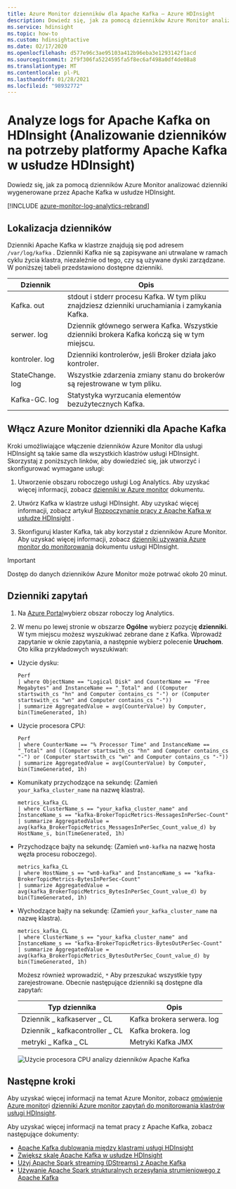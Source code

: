 ```yaml
---
title: Azure Monitor dzienników dla Apache Kafka — Azure HDInsight
description: Dowiedz się, jak za pomocą dzienników Azure Monitor analizować dzienniki z klastra Apache Kafka w usłudze Azure HDInsight.
ms.service: hdinsight
ms.topic: how-to
ms.custom: hdinsightactive
ms.date: 02/17/2020
ms.openlocfilehash: d577e96c3ae95103a412b96eba3e1293142f1acd
ms.sourcegitcommit: 2f9f306fa5224595fa5f8ec6af498a0df4de08a8
ms.translationtype: MT
ms.contentlocale: pl-PL
ms.lasthandoff: 01/28/2021
ms.locfileid: "98932772"
---
```

# <a name="analyze-logs-for-apache-kafka-on-hdinsight"></a>Analyze logs for Apache Kafka on HDInsight (Analizowanie dzienników na potrzeby platformy Apache Kafka w usłudze HDInsight)

Dowiedz się, jak za pomocą dzienników Azure Monitor analizować dzienniki wygenerowane przez Apache Kafka w usłudze HDInsight.

[!INCLUDE [azure-monitor-log-analytics-rebrand](../../../includes/azure-monitor-log-analytics-rebrand.md)]

## <a name="logs-location"></a>Lokalizacja dzienników

Dzienniki Apache Kafka w klastrze znajdują się pod adresem `/var/log/kafka` . Dzienniki Kafka nie są zapisywane ani utrwalane w ramach cyklu życia klastra, niezależnie od tego, czy są używane dyski zarządzane. W poniższej tabeli przedstawiono dostępne dzienniki.

|Dziennik |Opis |
|---|---|
|Kafka. out|stdout i stderr procesu Kafka. W tym pliku znajdziesz dzienniki uruchamiania i zamykania Kafka.|
|serwer. log|Dziennik głównego serwera Kafka. Wszystkie dzienniki brokera Kafka kończą się w tym miejscu.|
|kontroler. log|Dzienniki kontrolerów, jeśli Broker działa jako kontroler.|
|StateChange. log|Wszystkie zdarzenia zmiany stanu do brokerów są rejestrowane w tym pliku.|
|Kafka-GC. log|Statystyka wyrzucania elementów bezużytecznych Kafka.|

## <a name="enable-azure-monitor-logs-for-apache-kafka"></a>Włącz Azure Monitor dzienniki dla Apache Kafka

Kroki umożliwiające włączenie dzienników Azure Monitor dla usługi HDInsight są takie same dla wszystkich klastrów usługi HDInsight. Skorzystaj z poniższych linków, aby dowiedzieć się, jak utworzyć i skonfigurować wymagane usługi:

1. Utworzenie obszaru roboczego usługi Log Analytics. Aby uzyskać więcej informacji, zobacz [dzienniki w Azure monitor](../../azure-monitor/platform/data-platform-logs.md) dokumentu.

2. Utwórz Kafka w klastrze usługi HDInsight. Aby uzyskać więcej informacji, zobacz artykuł [Rozpoczynanie pracy z Apache Kafka w usłudze HDInsight](apache-kafka-get-started.md) .

3. Skonfiguruj klaster Kafka, tak aby korzystał z dzienników Azure Monitor. Aby uzyskać więcej informacji, zobacz [dzienniki używania Azure monitor do monitorowania](../hdinsight-hadoop-oms-log-analytics-tutorial.md) dokumentu usługi HDInsight.

> [!IMPORTANT]  
> Dostęp do danych dzienników Azure Monitor może potrwać około 20 minut.

## <a name="query-logs"></a>Dzienniki zapytań

1. Na [Azure Portal](https://portal.azure.com)wybierz obszar roboczy log Analytics.

2. W menu po lewej stronie w obszarze **Ogólne** wybierz pozycję **dzienniki**. W tym miejscu możesz wyszukiwać zebrane dane z Kafka. Wprowadź zapytanie w oknie zapytania, a następnie wybierz polecenie **Uruchom**. Oto kilka przykładowych wyszukiwań:

* Użycie dysku:

    ```kusto
    Perf
    | where ObjectName == "Logical Disk" and CounterName == "Free Megabytes" and InstanceName == "_Total" and ((Computer startswith_cs "hn" and Computer contains_cs "-") or (Computer startswith_cs "wn" and Computer contains_cs "-")) 
    | summarize AggregatedValue = avg(CounterValue) by Computer, bin(TimeGenerated, 1h)
    ```

* Użycie procesora CPU:

    ```kusto
    Perf 
    | where CounterName == "% Processor Time" and InstanceName == "_Total" and ((Computer startswith_cs "hn" and Computer contains_cs "-") or (Computer startswith_cs "wn" and Computer contains_cs "-")) 
    | summarize AggregatedValue = avg(CounterValue) by Computer, bin(TimeGenerated, 1h)
    ```

* Komunikaty przychodzące na sekundę: (Zamień `your_kafka_cluster_name` na nazwę klastra).

    ```kusto
    metrics_kafka_CL 
    | where ClusterName_s == "your_kafka_cluster_name" and InstanceName_s == "kafka-BrokerTopicMetrics-MessagesInPerSec-Count" 
    | summarize AggregatedValue = avg(kafka_BrokerTopicMetrics_MessagesInPerSec_Count_value_d) by HostName_s, bin(TimeGenerated, 1h)
    ```

* Przychodzące bajty na sekundę: (Zamień `wn0-kafka` na nazwę hosta węzła procesu roboczego).

    ```kusto
    metrics_kafka_CL 
    | where HostName_s == "wn0-kafka" and InstanceName_s == "kafka-BrokerTopicMetrics-BytesInPerSec-Count" 
    | summarize AggregatedValue = avg(kafka_BrokerTopicMetrics_BytesInPerSec_Count_value_d) by bin(TimeGenerated, 1h)
    ```

* Wychodzące bajty na sekundę: (Zamień `your_kafka_cluster_name` na nazwę klastra).

    ```kusto
    metrics_kafka_CL 
    | where ClusterName_s == "your_kafka_cluster_name" and InstanceName_s == "kafka-BrokerTopicMetrics-BytesOutPerSec-Count" 
    | summarize AggregatedValue = avg(kafka_BrokerTopicMetrics_BytesOutPerSec_Count_value_d) by bin(TimeGenerated, 1h)
    ```

    Możesz również wprowadzić, `*` Aby przeszukać wszystkie typy zarejestrowane. Obecnie następujące dzienniki są dostępne dla zapytań:

    | Typ dziennika | Opis |
    | ---- | ---- |
    | Dziennik \_ kafkaserver \_ CL | Kafka brokera serwera. log |
    | Dziennik \_ kafkacontroller \_ CL | Kafka brokera. log |
    | metryki \_ Kafka \_ CL | Metryki Kafka JMX |

    ![Użycie procesora CPU analizy dzienników Apache Kafka](./media/apache-kafka-log-analytics-operations-management/apache-kafka-cpu-usage.png)

## <a name="next-steps"></a>Następne kroki

Aby uzyskać więcej informacji na temat Azure Monitor, zobacz [omówienie Azure monitor](../../azure-monitor/overview.md)i [dzienniki Azure monitor zapytań do monitorowania klastrów usługi HDInsight](../hdinsight-hadoop-oms-log-analytics-use-queries.md).

Aby uzyskać więcej informacji na temat pracy z Apache Kafka, zobacz następujące dokumenty:

* [Apache Kafka dublowania między klastrami usługi HDInsight](apache-kafka-mirroring.md)
* [Zwiększ skalę Apache Kafka w usłudze HDInsight](apache-kafka-scalability.md)
* [Użyj Apache Spark streaming (DStreams) z Apache Kafka](../hdinsight-apache-spark-with-kafka.md)
* [Używanie Apache Spark strukturalnych przesyłania strumieniowego z Apache Kafka](../hdinsight-apache-kafka-spark-structured-streaming.md)